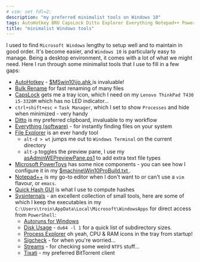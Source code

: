 ```yaml
---
# vim: set fdl=2:
description: "my preferred minimalist tools on Windows 10"
tags: AutoHotkey BRU CapsLock Ditto Explorer Everything Notepad++ PowerToys QuickHash Sysinternals Tixati
title: "minimalist Windows tools"
---
```


I used to find `Microsoft Windows` lengthy to setup well and to maintain in good order. It's become easier, and `Windows 10` is particularly easy to manage. Being a desktop environment, it comes with a lot of what we might need. Here I run through some minimalist tools that I use to fill in a few gaps:


- [AutoHotkey](http://en.wikipedia.org/wiki/AutoHotkey) - [ $MSwin10\jo.ahk ](https://github.com/harriott/OS-MSWin10/blob/master/jo.ahk) is invaluable!
- [Bulk Rename](http://www.bulkrenameutility.co.uk/) for fast renaming of many files
- [CapsLock](https://www.microsoft.com/en-gb/p/capslock/9nbx19w2pp00) gets me a tray icon, which I need on my `Lenovo ThinkPad T430 i5-3320M` which has no LED indicator...
- `ctrl+shift+esc` = `Task Manager`, which I set to show `Processes` and hide when minimized - very handy
- [Ditto](http://ditto-cp.sourceforge.net) is my preferred clipboard, invaluable to my workflow
- [Everything (software)](https://en.wikipedia.org/wiki/Everything_%28software%29) - for instantly finding files on your system
- [File Explorer](https://en.wikipedia.org/wiki/File_Explorer) is an ever handy tool
    - `alt-d > wt` jumps me out to `Windows Terminal` on the current directory
    - `alt-p` toggles the preview pane, I use my [asAdminWEPreviewPane.ps1](https://github.com/harriott/OS-MSWin10/blob/master/asAdminWEPreviewPane.ps1) to add extra text file types
- [Microsoft PowerToys](https://en.wikipedia.org/wiki/Microsoft_PowerToys) has some nice components - you can see how I configure it in my [ $machine\Win10ProBuild.txt ](https://github.com/harriott/OS-MSWin10/blob/master/T430i73520M/Win10ProBuild.txt).
- [Notepad++](http://en.wikipedia.org/wiki/Notepad%2B%2B) is my go-to editor when I don't want to or can't use a `vim` flavour, or `emacs`.
- [Quick Hash GUI](https://quickhash-gui.org/) is what I use to compute hashes
- [Sysinternals](http://technet.microsoft.com/en-gb/sysinternals) - an excellent collection of small tools, here are some of which I keep the executables in my `C:\Users\troin\AppData\Local\Microsoft\WindowsApps` for direct access from `PowerShell`:
    - [Autoruns for Windows](https://learn.microsoft.com/en-gb/sysinternals/downloads/autoruns)
    - [Disk Usage](https://docs.microsoft.com/en-us/sysinternals/downloads/du) - `du64 -l 1` for a quick list of subdirectory sizes.
    - [Process Explorer](http://en.wikipedia.org/wiki/Process_Explorer) oh yeah, CPU & RAM icons in the tray from startup!
    - [Sigcheck](https://docs.microsoft.com/en-gb/sysinternals/downloads/sigcheck) - for when you're worried...
    - [Streams](https://docs.microsoft.com/en-gb/sysinternals/downloads/streams) - for checking some weird `NTFS` stuff...
    - [Tixati](https://en.wikipedia.org/wiki/Tixati) - my preferred BitTorrent client


